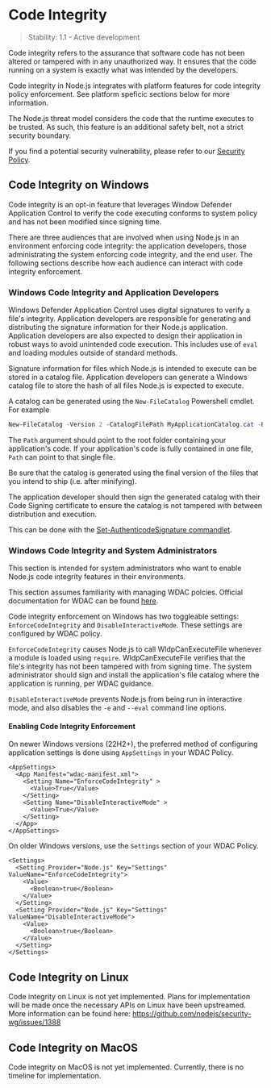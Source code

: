 # Code Integrity

<!--introduced_in=v24.0.0-->

<!-- type=misc -->

> Stability: 1.1 - Active development

Code integrity refers to the assurance that software code has not been
altered or tampered with in any unauthorized way. It ensures that
the code running on a system is exactly what was intended by the developers.

Code integrity in Node.js integrates with platform features for code integrity
policy enforcement. See platform speficic sections below for more information.

The Node.js threat model considers the code that the runtime executes to be
trusted. As such, this feature is an additional safety belt, not a strict
security boundary.

If you find a potential security vulnerability, please refer to our
[Security Policy][].

## Code Integrity on Windows

<!-- YAML
added: REPLACEME
-->

Code integrity is an opt-in feature that leverages Window Defender Application Control
to verify the code executing conforms to system policy and has not been modified since
signing time.

There are three audiences that are involved when using Node.js in an
environment enforcing code integrity: the application developers,
those administrating the system enforcing code integrity, and
the end user. The following sections describe how each audience
can interact with code integrity enforcement.

### Windows Code Integrity and Application Developers

Windows Defender Application Control uses digital signatures to verify
a file's integrity. Application developers are responsible for generating and
distributing the signature information for their Node.js application.
Application developers are also expected to design their application
in robust ways to avoid unintended code execution. This includes
use of `eval` and loading modules outside of standard methods.

Signature information for files which Node.js is intended to execute
can be stored in a catalog file. Application developers can generate
a Windows catalog file to store the hash of all files Node.js
is expected to execute.

A catalog can be generated using the `New-FileCatalog` Powershell
cmdlet. For example

```powershell
New-FileCatalog -Version 2 -CatalogFilePath MyApplicationCatalog.cat -Path \my\application\path\
```

The `Path` argument should point to the root folder containing your application's code. If
your application's code is fully contained in one file, `Path` can point to that single file.

Be sure that the catalog is generated using the final version of the files that you intend to ship
(i.e. after minifying).

The application developer should then sign the generated catalog with their Code Signing certificate
to ensure the catalog is not tampered with between distribution and execution.

This can be done with the [Set-AuthenticodeSignature commandlet](https://learn.microsoft.com/en-us/powershell/module/microsoft.powershell.security/set-authenticodesignature).

### Windows Code Integrity and System Administrators

This section is intended for system administrators who want to enable Node.js
code integrity features in their environments.

This section assumes familiarity with managing WDAC polcies.
Official documentation for WDAC can be found [here](https://learn.microsoft.com/en-us/windows/security/application-security/application-control/windows-defender-application-control/).

Code integrity enforcement on Windows has two toggleable settings:
`EnforceCodeIntegrity` and `DisableInteractiveMode`. These settings are configured
by WDAC policy.

`EnforceCodeIntegrity` causes Node.js to call WldpCanExecuteFile whenever a module is loaded using `require`.
WldpCanExecuteFile verifies that the file's integrity has not been tampered with from signing time.
The system administrator should sign and install the application's file catalog where the application
is running, per WDAC guidance.

`DisableInteractiveMode` prevents Node.js from being run in interactive mode, and also disables the `-e` and `--eval`
command line options.

#### Enabling Code Integrity Enforcement

On newer Windows versions (22H2+), the preferred method of configuring application settings is done using
`AppSettings` in your WDAC Policy.

```text
<AppSettings>
  <App Manifest="wdac-manifest.xml">
    <Setting Name="EnforceCodeIntegrity" >
      <Value>True</Value>
    </Setting>
    <Setting Name="DisableInteractiveMode" >
      <Value>True</Value>
    </Setting>
  </App>
</AppSettings>
```

On older Windows versions, use the `Settings` section of your WDAC Policy.

```text
<Settings>
  <Setting Provider="Node.js" Key="Settings" ValueName="EnforceCodeIntegrity">
    <Value>
      <Boolean>true</Boolean>
    </Value>
  </Setting>
  <Setting Provider="Node.js" Key="Settings" ValueName="DisableInteractiveMode">
    <Value>
      <Boolean>true</Boolean>
    </Value>
  </Setting>
</Settings>
```

## Code Integrity on Linux

Code integrity on Linux is not yet implemented. Plans for implementation will
be made once the necessary APIs on Linux have been upstreamed. More information
can be found here: <https://github.com/nodejs/security-wg/issues/1388>

## Code Integrity on MacOS

Code integrity on MacOS is not yet implemented. Currently, there is no
timeline for implementation.

[Security Policy]: https://github.com/nodejs/node/blob/main/SECURITY.md
